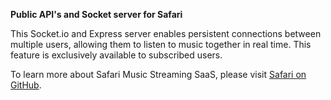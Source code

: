 **Public API's and Socket server for Safari**

This Socket.io and Express server enables persistent connections between multiple users, allowing them to listen to music together in real time. This feature is exclusively available to subscribed users.

To learn more about Safari Music Streaming SaaS, please visit [Safari on GitHub](https://github.com/Shivamrai15/Safari).
